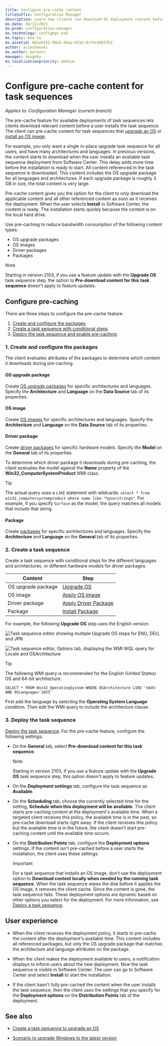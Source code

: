 ```yaml
---
title: Configure pre-cache content
titleSuffix: Configuration Manager
description: Learn how clients can download OS deployment content before a user installs the task sequence.
ms.date: 04/13/2021
ms.prod: configuration-manager
ms.technology: configmgr-osd
ms.topic: how-to
ms.assetid: 9d1e8252-99e3-48aa-bfa5-0cf4cd6637b2
author: aczechowski
ms.author: aaroncz
manager: dougeby
ms.localizationpriority: medium
---
```


# Configure pre-cache content for task sequences

*Applies to: Configuration Manager (current branch)*

<!--1021244-->
The pre-cache feature for available deployments of task sequences lets clients download relevant content before a user installs the task sequence. The client can pre-cache content for task sequences that [upgrade an OS](create-a-task-sequence-to-upgrade-an-operating-system.md) or [install an OS image](create-a-task-sequence-to-install-an-operating-system.md).

For example, you only want a single in-place upgrade task sequence for all users, and have many architectures and languages. In previous versions, the content starts to download when the user installs an available task sequence deployment from Software Center. This delay adds more time before the installation is ready to start. All content referenced in the task sequence is downloaded. This content includes the OS upgrade package for all languages and architectures. If each upgrade package is roughly 3 GB in size, the total content is very large.

Pre-cache content gives you the option for the client to only download the applicable content and all other referenced content as soon as it receives the deployment. When the user selects **Install** in Software Center, the content is ready. The installation starts quickly because the content is on the local hard drive.

Use pre-caching to reduce bandwidth consumption of the following content types:<!--4224642-->

- OS upgrade packages
- OS images
- Driver packages
- Packages

> [!NOTE]
> Starting in version 2103, if you use a feature update with the **Upgrade OS** task sequence step, the option to **Pre-download content for this task sequence** doesn't apply to feature updates.<!--3555906-->

## Configure pre-caching

There are three steps to configure the pre-cache feature:

1. [Create and configure the packages](#bkmk_createpkg)
1. [Create a task sequence with conditional steps](#bkmk_createts)
1. [Deploy the task sequence and enable pre-caching](#bkmk_deploy)

### <a name="bkmk_createpkg"></a> 1. Create and configure the packages

The client evaluates attributes of the packages to determine which content it downloads during pre-caching.

#### OS upgrade package

Create [OS upgrade packages](../get-started/manage-operating-system-upgrade-packages.md) for specific architectures and languages. Specify the **Architecture** and **Language** on the **Data Source** tab of its properties.

#### OS image

Create [OS images](../get-started/manage-operating-system-images.md) for specific architectures and languages. Specify the **Architecture** and **Language** on the **Data Source** tab of its properties.

#### Driver package

Create [driver packages](../get-started/manage-drivers.md#driver-packages) for specific hardware models. Specify the **Model** on the **General** tab of its properties.

To determine which driver package it downloads during pre-caching, the client evaluates the model against the **Name** property of the **Win32_ComputerSystemProduct** WMI class.

> [!TIP]
> The actual query uses a `LIKE` statement with wildcards: `select * from win32_computersystemproduct where name like "%yourstring%"`. For example, if you specify `Surface` as the model, the query matches all models that include that string.<!-- 6315551 -->

#### Package

Create [packages](../../apps/deploy-use/packages-and-programs.md) for specific architectures and languages. Specify the **Architecture** and **Language** on the **General** tab of its properties.

### <a name="bkmk_createts"></a> 2. Create a task sequence

Create a task sequence with conditional steps for the different languages and architectures, or different hardware models for driver packages.

|Content|Step|
|---------|---------|
|OS upgrade package|[Upgrade OS](../understand/task-sequence-steps.md#BKMK_UpgradeOS)|
|OS image|[Apply OS Image](../understand/task-sequence-steps.md#BKMK_ApplyOperatingSystemImage)|
|Driver package|[Apply Driver Package](../understand/task-sequence-steps.md#BKMK_ApplyDriverPackage)|
|Package|[Install Package](../understand/task-sequence-steps.md#BKMK_InstallPackage)|

For example, the following **Upgrade OS** step uses the English version:

![Task sequence editor showing multiple Upgrade OS steps for ENU, DEU, and JPN](../media/precacheproperties2.png)

![Task sequence editor, Options tab, displaying the WMI WQL query for Locale and OSArchitecture](../media/precacheoptions2.png)

> [!TIP]
> The following WMI query is recommended for the English (United States) OS and 64-bit architecture:
>
> ```WMI
> SELECT * FROM Win32_OperatingSystem WHERE OSArchitecture LIKE '%64%' AND OSLanguage='1033'
> ```
>
> First add the language by selecting the **Operating System Language** condition. Then edit the WMI query to include the architecture clause.

### <a name="bkmk_deploy"></a> 3. Deploy the task sequence

[Deploy the task sequence](deploy-a-task-sequence.md). For the pre-cache feature, configure the following settings:

- On the **General** tab, select **Pre-download content for this task sequence**.

    > [!NOTE]
    > Starting in version 2103, if you use a feature update with the **Upgrade OS** task sequence step, this option doesn't apply to feature updates.<!--3555906-->

- On the **Deployment settings** tab, configure the task sequence as **Available**.

- On the **Scheduling** tab, choose the currently selected time for the setting, **Schedule when this deployment will be available**. The client starts pre-caching content at the deployment's available time. When a targeted client receives this policy, the available time is in the past, so pre-cache download starts right away. If the client receives this policy but the available time is in the future, the client doesn't start pre-caching content until the available time occurs.

- On the **Distribution Points** tab, configure the **Deployment options** settings. If the content isn't pre-cached before a user starts the installation, the client uses these settings.

    > [!IMPORTANT]
    > For a task sequence that installs an OS image, don't use the deployment option to **Download content locally when needed by the running task sequence**. When the task sequence wipes the disk before it applies the OS image, it removes the client cache. Since the content is gone, the task sequence fails.<!-- SCCMDocs-PR #1338 --> These deployment options are dynamic based on other options you select for the deployment. For more information, see [Deploy a task sequence](deploy-a-task-sequence.md#bkmk_deploy-options).<!-- MEMDocs#328, SCCMDocs#2114 -->

## User experience

- When the client receives the deployment policy, it starts to pre-cache the content after the deployment's available time. This content includes all referenced packages, but only the OS upgrade package that matches the architecture and language attributes on the package.

- When the client makes the deployment available to users, a notification displays to inform users about the new deployment. Now the task sequence is visible in Software Center. The user can go to Software Center and select **Install** to start the installation.

- If the client hasn't fully pre-cached the content when the user installs the task sequence, then the client uses the settings that you specify for the **Deployment options** on the **Distribution Points** tab of the deployment.

## See also

- [Create a task sequence to upgrade an OS](create-a-task-sequence-to-upgrade-an-operating-system.md)

- [Scenario to upgrade Windows to the latest version](upgrade-windows-to-the-latest-version.md)
